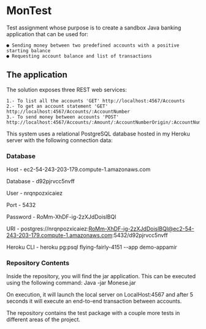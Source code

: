 # MonTest

Test assignment whose purpose is to create a sandbox Java banking application that can be used for:

    ● Sending money between two predefined accounts with a positive starting balance
    ● Requesting account balance and list of transactions

## The application

The solution exposes three REST web services:

    1.- To list all the accounts 'GET' http://localhost:4567/Accounts
    2.- To get an account statement 'GET' http://localhost:4567/Accounts/:AccountNumber
    3.- To send money between accounts 'POST' 
    http://localhost:4567/Accounts/:Amount/:AccountNumberOrigin/:AccountNumberDestination
    
This system uses a relational PostgreSQL database hosted in my Heroku server with the following connection data:

### Database

Host - ec2-54-243-203-179.compute-1.amazonaws.com

Database - d92pjrvcc5nvff

User - nrqnpozxicaiez

Port - 5432

Password - RoMm-XhDF-ig-2zXJdDoislBQl

URI - postgres://nrqnpozxicaiez:RoMm-XhDF-ig-2zXJdDoislBQl@ec2-54-243-203-179.compute-1.amazonaws.com:5432/d92pjrvcc5nvff

Heroku CLI - heroku pg:psql flying-fairly-4151 --app demo-appamir

### Repository Contents

Inside the repository, you will find the jar application. This can be executed using the following command: 
Java -jar Monese.jar

On execution, it will launch the local server on LocalHost:4567 and after 5 seconds it will execute an end-to-end 
transaction between accounts.

The repository contains the test package with a couple more tests in different areas of the project.